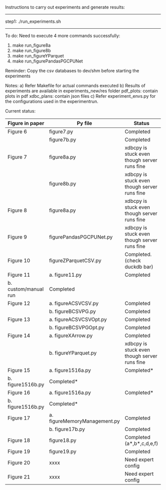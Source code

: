 Instructions to carry out experiments and generate results:
**********************************************************
step1: ./run_experiments.sh     

----------------------------------------------------------

To do:
Need to execute 4 more commands successfully:
1) make run_figure8a
2) make run_figure8b
3) make run_figureYParquet
4) make run_figurePandasPGCPUNet

Reminder: 
Copy the csv databases to dev/shm before starting the experiments

Notes: 
a) Refer Makefile for actual commands executed
b) Results of experiments are available in experiments_new/res folder
pdf_plots: contain plots in pdf
xdbc_plans: contain json files
c) Refer experiment_envs.py for the configurations used in the experimentrun.

Current status:

Figure in paper   |      Py file                    | Status
----------------- | --------------------------------| ----------------------
Figure 6          |figure7.py                       | Completed
                  |figure7b.py                      | Completed
Figure 7          |figure8a.py                      | xdbcpy is stuck even though server runs fine
                  |figure8b.py                      | xdbcpy is stuck even though server runs fine
Figure 8          |figure8a.py                      | xdbcpy is stuck even though server runs fine
Figure 9          |figurePandasPGCPUNet.py          | xdbcpy is stuck even though server runs fine
Figure 10         |figureZParquetCSV.py             | Completed. (check duckdb bar)
Figure 11         | a. figure11.py                  | Completed
                    b. custom/manual run            | Completed
Figure 12         | a. figureACSVCSV.py             | Completed 
                  | b. figureBCSVPG.py              | Completed
Figure 13         | a. figureACSVCSVOpt.py          | Completed 
                  | b. figureBCSVPGOpt.py           | Completed 
Figure 14         | a. figureXArrow.py              | Completed
                  | b. figureYParquet.py            | xdbcpy is stuck even though server runs fine
Figure 15         | a. figure1516a.py               | Completed*
                    b. figure1516b.py               | Completed*
Figure 16         | a. figure1516a.py               | Completed*
                    b. figure1516b.py               | Completed*
Figure 17         | a. figureMemoryManagement.py    | Completed 
                  | b. figure17b.py                 | Completed 
Figure 18         | figure18.py                     | Completed (a*,b*,c,d,e,f)
Figure 19         | figure19.py                     | Completed
Figure 20         | xxxx                            | Need expert config
Figure 21         | xxxx                            | Need expert config
